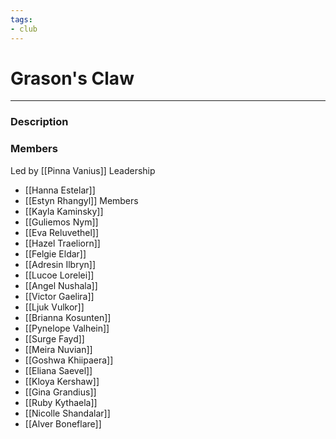 ```yaml
---
tags:
- club
---
```

# Grason's Claw
---
### Description

### Members
Led by [[Pinna Vanius]]
Leadership
- [[Hanna Estelar]]
- [[Estyn Rhangyl]]
Members
- [[Kayla Kaminsky]]
- [[Guliemos Nym]]
- [[Eva Reluvethel]]
- [[Hazel Traeliorn]]
- [[Felgie Eldar]]
- [[Adresin Ilbryn]]
- [[Lucoe Lorelei]]
- [[Angel Nushala]]
- [[Victor Gaelira]]
- [[Ljuk Vulkor]]
- [[Brianna Kosunten]]
- [[Pynelope Valhein]]
- [[Surge Fayd]]
- [[Meira Nuvian]]
- [[Goshwa Khiipaera]]
- [[Eliana Saevel]]
- [[Kloya Kershaw]]
- [[Gina Grandius]]
- [[Ruby Kythaela]]
- [[Nicolle Shandalar]]
- [[Alver Boneflare]]